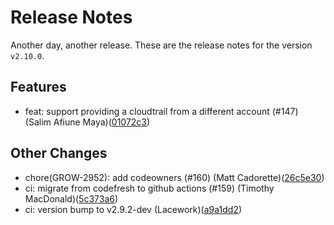# Release Notes
Another day, another release. These are the release notes for the version `v2.10.0`.

## Features
* feat: support providing a cloudtrail from a different account (#147) (Salim Afiune Maya)([01072c3](https://github.com/lacework/terraform-aws-cloudtrail/commit/01072c357240ea04f8769a52adceb0c39a5392ca))
## Other Changes
* chore(GROW-2952): add codeowners (#160) (Matt Cadorette)([26c5e30](https://github.com/lacework/terraform-aws-cloudtrail/commit/26c5e3028b6f6749a8877f9d0da5c79a224f3212))
* ci: migrate from codefresh to github actions (#159) (Timothy MacDonald)([5c373a6](https://github.com/lacework/terraform-aws-cloudtrail/commit/5c373a68e6768f62beb96054476ad5a5e062df9d))
* ci: version bump to v2.9.2-dev (Lacework)([a9a1dd2](https://github.com/lacework/terraform-aws-cloudtrail/commit/a9a1dd244be609037587a4a446b1857471f34509))
